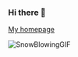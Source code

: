 ### Hi there 👋

[My homepage](https://emiliamyr.github.io/)

![SnowBlowingGIF](https://user-images.githubusercontent.com/115181973/207943057-294c588c-c3b9-48db-871b-ebc99abb68a3.gif)
